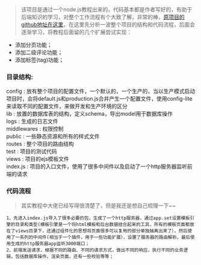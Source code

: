 >该项目是通过一个node.js教程出来的，代码基本都是作者写好的，有助于后端知识的学习，对整个工作流程有个大致了解，非常的棒，[原项目的github地址在这里](https://github.com/nswbmw/N-blog)，在这里先分析一波整个项目的结构和代码流程，后面会逐渐学习，将教程后面留的几个扩展尝试实现：
- 添加分页功能；
- 添加二级评论功能；
- 添加标签(tag)功能；


### 目录结构:
config : 放有整个项目的配置文件，一个默认的，一个生产的，当以生产模式启动项目时，会将default.js和production.js合并产生一个配置文件，使用config-lite来读取不同的配置文件，来做开发和生产环境的区分
</br>lib : 放置的数据库表的结构，定义schema，导出model用于数据库操作
</br>logs : 生成的日志文件
</br>middlewares : 权限控制
</br>public : 一些静态资源和所有的样式文件
</br>routes : 整个项目的路由结构
</br>test : 项目的测试代码 
</br>views : 项目的ejs模板文件
</br>index.js : 项目的入口文件，使用了很多中间件以及启动了一个http服务器监听前端的请求

### 代码流程
> 其实教程中大佬已经写得很清楚了，但是我还是想自己梳理一下~~
```
1、先进入index.js导入了很多必要的包，生成了一个http服务器，通过app.set设置模板引擎的目录和类型(模板引擎是一个将html模板和后台数据结合起来的工具，所有的模板页面都放在了views目录下，还通过组件化的思想将页面很多可以复用的部分单独抽离出来了），然后使用了一系列的中间件(相当于一个插件，用于一些功能扩展），设置了服务器的路由解析，最后使用生成的http服务器app监听3000端口；
2、前端发送请求，根据不同的路由、不同的请求方式，做出不同的响应，执行不同的业务逻辑，包括数据库操作，渲染页面，还有一些校验等等；

```